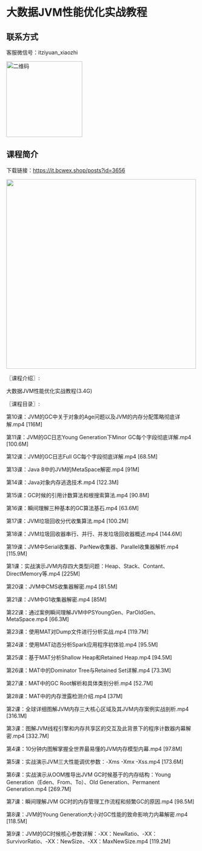 # 大数据JVM性能优化实战教程

## 联系方式

客服微信号：itziyuan_xiaozhi

<img src="https://ziyuanyun.oss-cn-guangzhou.aliyuncs.com/common/20240614073449/666b82192834a.jpg" width="200" height="200" alt="二维码">

## 课程简介

下载链接：https://it.bcwex.shop/posts?id=3656

<img src="https://ziyuanyun.oss-cn-guangzhou.aliyuncs.com/yun/20240515185250/664494023af26.jpg" width="500" alt="">

  〖课程介绍〗:

 大数据JVM性能优化实战教程(3.4G)

 〖课程目录〗:

 第10课：JVM的GC中关于对象的Age问题以及JVM的内存分配策略彻底详解.mp4 [116M]

 第11课：JVM的GC日志Young Generation下Minor GC每个字段彻底详解.mp4 [100.6M]

 第12课：JVM的GC日志Full GC每个字段彻底详解.mp4 [68.5M]

 第13课：Java 8中的JVM的MetaSpace解密.mp4 [91M]

 第14课：Java对象内存逃逸技术.mp4 [122.3M]

 第15课：GC时候的引用计数算法和根搜索算法.mp4 [90.8M]

 第16课：瞬间理解三种基本的GC算法基石.mp4 [63.6M]

 第17课：JVM垃圾回收分代收集算法.mp4 [100.2M]

 第18课：JVM垃圾回收器串行、并行、并发垃圾回收器概述.mp4 [144.6M]

 第19课：JVM中Serial收集器、ParNew收集器、Parallel收集器解析.mp4 [115.9M]

 第1课：实战演示JVM内存四大类型问题：Heap、Stack、Contant、DirectMemory等.mp4 [225M]

 第20课：JVM中CMS收集器解密.mp4 [81.5M]

 第21课：JVM中G1收集器解密.mp4 [85M]

 第22课：通过案例瞬间理解JVM中PSYoungGen、ParOldGen、MetaSpace.mp4 [66.3M]

 第23课：使用MAT对Dump文件进行分析实战.mp4 [119.7M]

 第24课：使用MAT动态分析Spark应用程序初体验.mp4 [95.5M]

 第25课：基于MAT分析Shallow Heap和Retained Heap.mp4 [94.5M]

 第26课：MAT中的Dominator Tree与Retained Set详解.mp4 [73.3M]

 第27课：MAT中的GC Root解析和具体类别分析.mp4 [52.7M]

 第28课：MAT中的内存泄露检测介绍.mp4 [37M]

 第2课：全球详细图解JVM内存三大核心区域及其JVM内存案例实战剖析.mp4 [316.1M]

 第3课：图解JVM线程引擎和内存共享区的交互及此背景下的程序计数器内幕解密.mp4 [332.7M]

 第4课：10分钟内图解掌握全世界最易懂的JVM内存模型内幕.mp4 [97.8M]

 第5课：实战演示JVM三大性能调优参数：-Xms -Xmx -Xss.mp4 [173.6M]

 第6课：实战演示从OOM推导出JVM GC时候基于的内存结构：Young Generation（Eden、From、To）、Old Generation、Permanent Generation.mp4 [269.7M]

 第7课：瞬间理解JVM GC时的内存管理工作流程和频繁GC的原因.mp4 [98.5M]

 第8课：JVM的Young Generation大小对GC性能的致命影响力内幕解密.mp4 [118.5M]

 第9课：JVM的GC时候核心参数详解：-XX：NewRatio、-XX：SurvivorRatio、-XX：NewSize、-XX：MaxNewSize.mp4 [119.2M] 

  